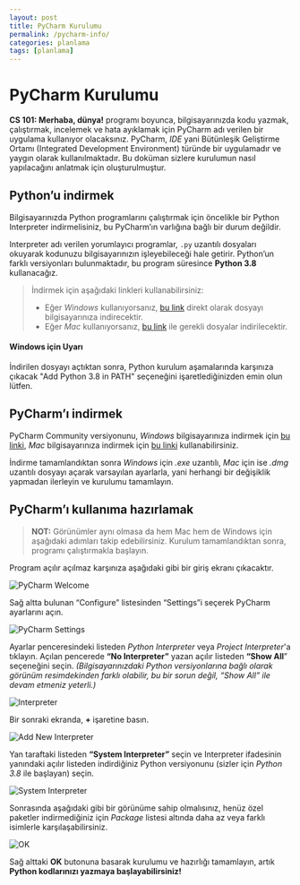 ```yaml
---
layout: post
title: PyCharm Kurulumu
permalink: /pycharm-info/
categories: planlama
tags: [planlama]
---
```

# PyCharm Kurulumu

**CS 101: Merhaba, dünya!** programı boyunca, bilgisayarınızda kodu yazmak, çalıştırmak, incelemek ve hata ayıklamak için PyCharm adı verilen bir uygulama kullanıyor olacaksınız. PyCharm, *IDE* yani Bütünleşik Geliştirme Ortamı (Integrated Development Environment) türünde bir uygulamadır ve yaygın olarak kullanılmaktadır. Bu doküman sizlere kurulumun nasıl yapılacağını anlatmak için oluşturulmuştur.

## Python’u indirmek
Bilgisayarınızda Python programlarını çalıştırmak için öncelikle bir Python Interpreter indirmelisiniz, bu PyCharm’ın varlığına bağlı bir durum değildir.
    
Interpreter adı verilen yorumlayıcı programlar, `.py` uzantılı dosyaları okuyarak kodunuzu bilgisayarınızın işleyebileceği hale getirir. Python’un farklı versiyonları bulunmaktadır, bu program süresince **Python 3.8** kullanacağız. 

>İndirmek için aşağıdaki linkleri kullanabilirsiniz: 
>* Eğer *Windows* kullanıyorsanız, <a href="https://www.python.org/ftp/python/3.8.6/python-3.8.6-amd64.exe" target="_blank">bu link</a> direkt olarak dosyayı bilgisayarınıza indirecektir.
>* Eğer *Mac* kullanıyorsanız, <a href="https://www.python.org/ftp/python/3.8.6/python-3.8.6-macosx10.9.pkg" target="_blank">bu link</a> ile  gerekli dosyalar indirilecektir.
    
#### Windows için Uyarı
İndirilen dosyayı açtıktan sonra, Python kurulum aşamalarında karşınıza çıkacak "Add Python 3.8 in PATH" seçeneğini işaretlediğinizden emin olun lütfen. 
    
## PyCharm’ı indirmek
PyCharm Community versiyonunu, *Windows* bilgisayarınıza indirmek için <a href="https://www.jetbrains.com/pycharm/download/download-thanks.html?platform=windows&code=PCC" target="_blank">bu linki</a>, *Mac* bilgisayarınıza indirmek için <a href="https://www.jetbrains.com/pycharm/download/download-thanks.html?platform=mac&code=PCC" target="_blank">bu linki</a> kullanabilirsiniz.

İndirme tamamlandıktan sonra *Windows* için *.exe* uzantılı, *Mac* için ise *.dmg* uzantılı dosyayı açarak varsayılan ayarlarla, yani herhangi bir değişiklik yapmadan ilerleyin ve kurulumu tamamlayın.

## PyCharm’ı kullanıma hazırlamak 
>**NOT:** Görünümler aynı olmasa da hem Mac hem de Windows için aşağıdaki adımları takip edebilirsiniz.
Kurulum tamamlandıktan sonra, programı çalıştırmakla başlayın. 

Program açılır açılmaz karşınıza aşağıdaki gibi bir giriş ekranı çıkacaktır. 

![PyCharm Welcome](https://drive.google.com/file/d/1Evv8zeAVZREv97g0mVB7bJqbPoTijOkX/preview)

Sağ altta bulunan “Configure” listesinden “Settings”i seçerek PyCharm ayarlarını açın.

![PyCharm Settings](https://drive.google.com/file/d/1YZdkCnmw9tdbgtPDNdzTdjsVWCYm1x1A/preview)

Ayarlar penceresindeki listeden *Python Interpreter* veya *Project Interpreter*'a tıklayın. Açılan pencerede **“No Interpreter”** yazan açılır listeden **“Show All**” seçeneğini seçin. *(Bilgisayarınızdaki Python versiyonlarına bağlı olarak görünüm resimdekinden farklı olabilir, bu bir sorun değil, “Show All” ile devam etmeniz yeterli.)*

![Interpreter](https://drive.google.com/file/d/1YTYYa5jkuwloRArcV97OFAo4QXuijJHR/preview)

Bir sonraki ekranda, **+** işaretine basın.

![Add New Interpreter](https://drive.google.com/file/d/1yLaOkXhZBtBR-uxIuZleLEkQ4V4FNLOU/preview)

Yan taraftaki listeden **“System Interpreter”** seçin ve Interpreter ifadesinin yanındaki açılır listeden indirdiğiniz Python versiyonunu (sizler için *Python 3.8* ile başlayan) seçin.

![System Interpreter](https://drive.google.com/file/d/1a8A0E-ZnUv0FnxBGYcg3GjXpIWS07G1r/preview)

Sonrasında aşağıdaki gibi bir görünüme sahip olmalısınız, henüz özel paketler indirmediğiniz için *Package* listesi altında daha az veya farklı isimlerle karşılaşabilirsiniz.

![OK](https://drive.google.com/file/d/1RLXyEJ6904Wq6e1y9sNQrtgb-UkQA59L/preview)

Sağ alttaki **OK** butonuna basarak kurulumu ve hazırlığı tamamlayın, artık **Python kodlarınızı yazmaya başlayabilirsiniz!**

